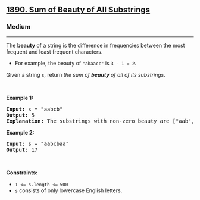<h2><a href="https://leetcode.com/problems/sum-of-beauty-of-all-substrings">1890. Sum of Beauty of All Substrings</a></h2><h3>Medium</h3><hr><p>The <strong>beauty</strong> of a string is the difference in frequencies between the most frequent and least frequent characters.</p>

<ul>
	<li>For example, the beauty of <code>&quot;abaacc&quot;</code> is <code>3 - 1 = 2</code>.</li>
</ul>

<p>Given a string <code>s</code>, return <em>the sum of <strong>beauty</strong> of all of its substrings.</em></p>

<p>&nbsp;</p>
<p><strong class="example">Example 1:</strong></p>

<pre>
<strong>Input:</strong> s = &quot;aabcb&quot;
<strong>Output:</strong> 5
<strong>Explanation: </strong>The substrings with non-zero beauty are [&quot;aab&quot;,&quot;aabc&quot;,&quot;aabcb&quot;,&quot;abcb&quot;,&quot;bcb&quot;], each with beauty equal to 1.</pre>

<p><strong class="example">Example 2:</strong></p>

<pre>
<strong>Input:</strong> s = &quot;aabcbaa&quot;
<strong>Output:</strong> 17
</pre>

<p>&nbsp;</p>
<p><strong>Constraints:</strong></p>

<ul>
	<li><code>1 &lt;= s.length &lt;=<sup> </sup>500</code></li>
	<li><code>s</code> consists of only lowercase English letters.</li>
</ul>
